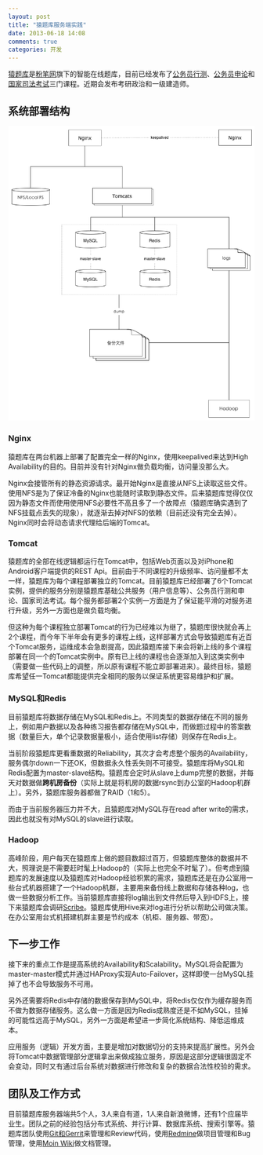 ```yaml
---
layout: post
title: "猿题库服务端实践"
date: 2013-06-18 14:08
comments: true
categories: 开发
---
```

[猿题库](http://yuantiku.com)是[粉笔网](http://fenbi.com)旗下的智能在线题库，目前已经发布了[公务员行测](http://yuantiku.com/xingce)、[公务员申论](http://yuantiku.com/shenlun)和[国家司法考试](http://yuantiku.com/sikao)三门课程。近期会发布考研政治和一级建造师。

## 系统部署结构
![猿题库系统结构](/attachments/images/archofyuantikudotcom.png)
### Nginx
猿题库在两台机器上部署了配置完全一样的Nginx，使用keepalived来达到High Availability的目的。目前并没有针对Nginx做负载均衡，访问量没那么大。

Nginx会接管所有的静态资源请求。最开始Nginx是直接从NFS上读取这些文件。使用NFS是为了保证冷备的Nginx也能随时读取到静态文件。后来猿题库觉得仅仅因为静态文件而使用使用NFS必要性不高且多了一个故障点（猿题库确实遇到了NFS挂载点丢失的现象），就逐渐去掉对NFS的依赖（目前还没有完全去掉）。Nginx同时会将动态请求代理给后端的Tomcat。

### Tomcat
猿题库的全部在线逻辑都运行在Tomcat中，包括Web页面以及对iPhone和Android客户端提供的REST Api。目前由于不同课程的升级频率、访问量都不太一样，猿题库为每个课程部署独立的Tomcat。目前猿题库已经部署了6个Tomcat实例，提供的服务分别是猿题库基础公共服务（用户信息等）、公务员行测和申论、国家司法考试。每个服务都部署2个实例一方面是为了保证能平滑的对服务进行升级，另外一方面也是做负载均衡。

但这种为每个课程独立部署Tomcat的行为已经难以为继了，猿题库很快就会再上2个课程，而今年下半年会有更多的课程上线，这样部署方式会导致猿题库有近百个Tomcat服务，运维成本会急剧提高，因此猿题库接下来会将新上线的多个课程部署在同一个的Tomcat实例中。原有已上线的课程也会逐渐加入到这类实例中（需要做一些代码上的调整，所以原有课程不能立即部署进来）。最终目标，猿题库希望任一Tomcat都能提供完全相同的服务以保证系统更容易维护和扩展。

### MySQL和Redis
目前猿题库将数据存储在MySQL和Redis上。不同类型的数据存储在不同的服务上，例如用户数据以及各种练习报告都存储在MySQL中，而做题过程中的答案数据（数量巨大，单个记录数据量极小，适合使用list存储）则保存在Redis上。

当前阶段猿题库更看重数据的Reliability，其次才会考虑整个服务的Availability，服务偶尔down一下还OK，但数据永久性丢失则不可接受。猿题库将MySQL和Redis配置为master-slave结构。猿题库会定时从slave上dump完整的数据，并每天对数据做**跨机房备份**（实际上就是将机房的数据rsync到办公室的Hadoop机群上）。另外，猿题库服务器都做了RAID（1和5）。

而由于当前服务器压力并不大，且猿题库对MySQL存在read after write的需求，因此也就没有对MySQL的slave进行读取。

### Hadoop
高峰阶段，用户每天在猿题库上做的题目数超过百万，但猿题库整体的数据并不大，照理说是不需要赶时髦上Hadoop的（实际上也完全不时髦了）。但考虑到猿题库的发展速度以及猿题库对Hadoop经验积累的需求，猿题库还是在办公室用一些台式机器搭建了一个Hadoop机群，主要用来备份线上数据和存储各种log，也做一些数据分析工作。当前猿题库直接将log输出到文件然后导入到HDFS上，接下来猿题库会调研[Scribe](https://github.com/facebook/scribe)。猿题库使用Hive来对log进行分析以帮助公司做决策。在办公室用台式机搭建机群主要是节约成本（机柜、服务器、带宽）。

## 下一步工作
接下来的重点工作是提高系统的Availability和Scalability。MySQL将会配置为master-master模式并通过HAProxy实现Auto-Failover，这样即使一台MySQL挂掉了也不会导致服务不可用。

另外还需要将Redis中存储的数据保存到MySQL中，将Redis仅仅作为缓存服务而不做为数据存储服务。这么做一方面是因为Redis成熟度还是不如MySQL，挂掉的可能性远高于MySQL，另外一方面是希望进一步简化系统结构、降低运维成本。

应用服务（逻辑）开发方面，主要是增加对数据切分的支持来提高扩展性。另外会将Tomcat中数据管理部分逻辑拿出来做成独立服务，原因是这部分逻辑很固定不会变动，同时又有通过后台系统对数据进行修改和复杂的数据合法性校验的需求。

## 团队及工作方式
目前猿题库服务器端共5个人，3人来自有道，1人来自新浪微博，还有1个应届毕业生。团队之前的经验包括分布式系统、并行计算、数据库系统、搜索引擎等。猿题库团队使用[Git和Gerrit](https://code.google.com/p/gerrit/)来管理和Review代码，使用[Redmine](http://redmine.org)做项目管理和Bug管理，使用[Moin Wiki](http://moinmo.in/)做文档管理。
